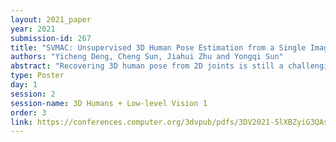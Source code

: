 ```yaml
---
layout: 2021_paper
year: 2021
submission-id: 267
title: "SVMAC: Unsupervised 3D Human Pose Estimation from a Single Image with Single-view-multi-angle Consistenty"
authors: "Yicheng Deng, Cheng Sun, Jiahui Zhu and Yongqi Sun"
abstract: "Recovering 3D human pose from 2D joints is still a challenging problem, especially without any 3D annotation, video information, or multi-view information. In this paper, we present an unsupervised GAN-based model consisting of multiple weight-sharing generators to estimate a 3D human pose from a single image without 3D annotations. In our model, we introduce single-view-multi-angle consistency (SVMAC) to significantly improve the estimation performance. With 2D joint locations as input, our model estimates a 3D pose and a camera simultaneously. During training, the estimated 3D pose is rotated by random angles and the estimated camera projects the rotated 3D poses back to 2D. The 2D reprojections will be fed into weight-sharing generators to estimate the corresponding 3D poses and cameras, which are then mixed to impose SVMAC constraints to self-supervise the training process. The experimental results show that our method outperforms the state-of-the-art unsupervised methods by 2.6% on Human 3.6M and 15.0% on MPI-INF-3DHP. Moreover, qualitative results on MPII and LSP show that our method can generalize well to unknown data."
type: Poster
day: 1
session: 2
session-name: 3D Humans + Low-level Vision 1
order: 3
link: https://conferences.computer.org/3dvpub/pdfs/3DV2021-5lXBZyiG3QAsRBKXHIjqU8/268800a474/268800a474.pdf
---
```

